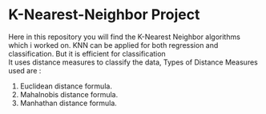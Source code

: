 # K-Nearest-Neighbor Project
Here in this repository you will find the K-Nearest Neighbor algorithms which i worked on. 
KNN can be applied for both regression and classification. But it is efficient for classification  
It uses distance measures to classify the data, Types of Distance Measures used are : 
1. Euclidean distance formula.
2. Mahalnobis distance formula.
3. Manhathan distance formula.
